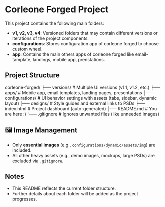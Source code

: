 # Corleone Forged Project

This project contains the following main folders:

- **v1, v2, v3, v4**: Versioned folders that may contain different versions or iterations of the project components.
- **configurations**: Stores configuration app of corleone forged to choose custom wheel.
- **app**: Contains the main others apps of corleone forged like email-tamplate, landings, mobile app, prenstations.

## Project Structure

corleone-forged/
├── versions/ # Multiple UI versions (v1.1, v1.2, etc.)
├── apps/ # Mobile app, email templates, landing pages, presentations
├── configurations/ # UI behavior settings with assets (tabs, sidebar, dynamic layout)
├── designs/ # Style guides and external links to PSDs
├── index.html # Project dashboard (auto-generated)
├── README.md # You are here :)
└── .gitignore # Ignores unwanted files (like unneeded images)

## 🖼️ Image Management

- Only **essential images** (e.g., `configurations/dynamic/assets/img`) are included.
- All other heavy assets (e.g., demo images, mockups, large PSDs) are excluded via `.gitignore`.


## Notes

- This README reflects the current folder structure.
- Further details about each folder will be added as the project progresses.
